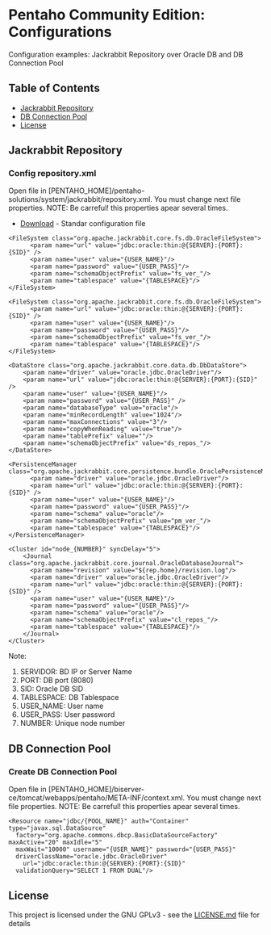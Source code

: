 # Pentaho Community Edition: Configurations

Configuration examples: Jackrabbit Repository over Oracle DB and DB Connection Pool

## Table of Contents

- [Jackrabbit Repository](#jackrabbit-repository)
- [DB Connection Pool](#db-vonnection-pool)
- [License](#license)

## Jackrabbit Repository

### Config repository.xml

Open file in [PENTAHO_HOME]/pentaho-solutions/system/jackrabbit/repository.xml. You must change next file properties. 
NOTE: Be carreful! this properties apear several times.
* [Download](Pentaho-Business-Analytics-7.1.0.0.12/Configuration/repository.xml) - Standar configuration file
```
<FileSystem class="org.apache.jackrabbit.core.fs.db.OracleFileSystem">
      <param name="url" value="jdbc:oracle:thin:@{SERVER}:{PORT}:{SID}" />
      <param name="user" value="{USER_NAME}"/>
      <param name="password" value="{USER_PASS}"/>
      <param name="schemaObjectPrefix" value="fs_ver_"/>
      <param name="tablespace" value="{TABLESPACE}"/>
</FileSystem>
```
```
<FileSystem class="org.apache.jackrabbit.core.fs.db.OracleFileSystem">
      <param name="url" value="jdbc:oracle:thin:@{SERVER}:{PORT}:{SID}" />
      <param name="user" value="{USER_NAME}"/>
      <param name="password" value="{USER_PASS}"/>
      <param name="schemaObjectPrefix" value="fs_ver_"/>
      <param name="tablespace" value="{TABLESPACE}"/>
</FileSystem>
```
```
<DataStore class="org.apache.jackrabbit.core.data.db.DbDataStore">
    <param name="driver" value="oracle.jdbc.OracleDriver"/>
    <param name="url" value="jdbc:oracle:thin:@{SERVER}:{PORT}:{SID}" />
    <param name="user" value="{USER_NAME}"/>
    <param name="password" value="{USER_PASS}" />
    <param name="databaseType" value="oracle"/>
    <param name="minRecordLength" value="1024"/>
    <param name="maxConnections" value="3"/>
    <param name="copyWhenReading" value="true"/>
    <param name="tablePrefix" value=""/>
    <param name="schemaObjectPrefix" value="ds_repos_"/>
</DataStore>
```
```
<PersistenceManager class="org.apache.jackrabbit.core.persistence.bundle.OraclePersistenceManager">
      <param name="driver" value="oracle.jdbc.OracleDriver"/>
      <param name="url" value="jdbc:oracle:thin:@{SERVER}:{PORT}:{SID}" />
      <param name="user" value="{USER_NAME}"/>
      <param name="password" value="{USER_PASS}"/>
      <param name="schema" value="oracle"/>
      <param name="schemaObjectPrefix" value="pm_ver_"/>
      <param name="tablespace" value="{TABLESPACE}"/>
</PersistenceManager>
```
```
<Cluster id="node_{NUMBER}" syncDelay="5">
    <Journal class="org.apache.jackrabbit.core.journal.OracleDatabaseJournal">
      <param name="revision" value="${rep.home}/revision.log"/>
      <param name="driver" value="oracle.jdbc.OracleDriver"/>
      <param name="url" value="jdbc:oracle:thin:@{SERVER}:{PORT}:{SID}" />
      <param name="user" value="{USER_NAME}"/>
      <param name="password" value="{USER_PASS}"/>
      <param name="schema" value="oracle"/>
      <param name="schemaObjectPrefix" value="cl_repos_"/>
      <param name="tablespace" value="{TABLESPACE}"/>
    </Journal>
</Cluster>
```

Note: 

1.  SERVIDOR: BD IP or Server Name
2.  PORT: DB port (8080)
3.  SID: Oracle DB SID
4.  TABLESPACE: DB Tablespace
5.  USER_NAME:  User name
6.  USER_PASS: User password
7.  NUMBER: Unique node number


## DB Connection Pool

### Create DB Connection Pool

Open file in [PENTAHO_HOME]/biserver-ce/tomcat/webapps/pentaho/META-INF/context.xml. You must change next file properties. 
NOTE: Be carreful! this properties apear several times.

```
<Resource name="jdbc/{POOL_NAME}" auth="Container" type="javax.sql.DataSource"
  factory="org.apache.commons.dbcp.BasicDataSourceFactory"  maxActive="20" maxIdle="5"
  maxWait="10000" username="{USER_NAME}" password="{USER_PASS}" 
  driverClassName="oracle.jdbc.OracleDriver" 
    url="jdbc:oracle:thin:@{SERVER}:{PORT}:{SID}" 
  validationQuery="SELECT 1 FROM DUAL"/>
```


## License

This project is licensed under the GNU GPLv3 - see the [LICENSE.md](LICENSE.md) file for details



